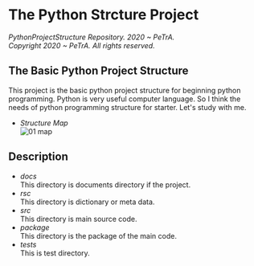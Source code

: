 The Python Strcture Project
===================================================================================================================
_PythonProjectStructure Repository. 2020 ~ PeTrA._      
_Copyright 2020 ~ PeTrA. All rights reserved._   
## The Basic Python Project Structure   
This project is the basic python project structure for beginning python programming. Python is very useful computer language. So I think the needs of python programming structure for starter. Let's study with me.   
* _Structure Map_   
![01  map](https://user-images.githubusercontent.com/33143731/97069185-63cf9f80-1609-11eb-9ca9-f191032d855f.png)   
## Description   
* _docs_   
This directory is documents directory if the project.   
* _rsc_   
This directory is dictionary or meta data.   
* _src_   
This directory is main source code.   
* _package_   
This directory is the package of the main code.   
* _tests_   
This is test directory.   



